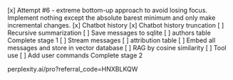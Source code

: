 [x] Attempt #6 - extreme bottom-up approach to avoid losing focus. Implement nothing except the absolute barest minimum and only make incremental changes.
[x] Chatbot history
[x] Chatbot history truncation
[ ] Recursive summarization
[ ] Save messages to sqlite
[ ] authors table
Complete stage 1
[ ] Stream messages
[ ] attribution table
[ ] Embed all messages and store in vector database
[ ] RAG by cosine similarity
[ ] Tool use
[ ] Add user commands
Complete stage 2

perplexity.ai/pro?referral_code=HNXBLKQW